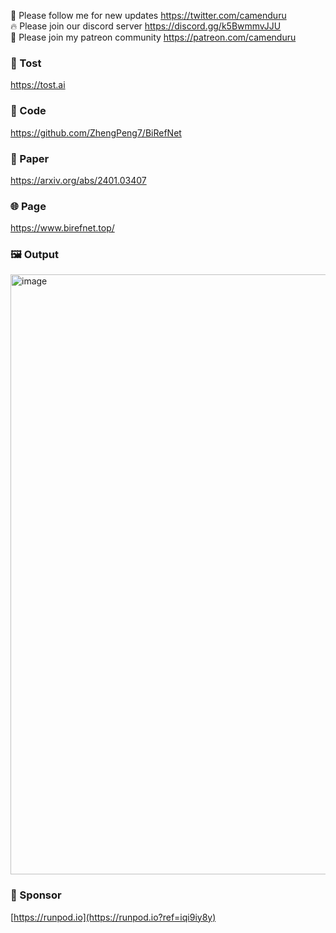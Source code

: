 🐣 Please follow me for new updates https://twitter.com/camenduru <br />
🔥 Please join our discord server https://discord.gg/k5BwmmvJJU <br />
🥳 Please join my patreon community https://patreon.com/camenduru <br />

###  🥪 Tost
https://tost.ai

### 🧬 Code
https://github.com/ZhengPeng7/BiRefNet <br />

### 📄 Paper
https://arxiv.org/abs/2401.03407

### 🌐 Page
https://www.birefnet.top/

### 🖼 Output
<img width="960" alt="image" src="https://github.com/user-attachments/assets/3f3d01df-4a9b-4b39-8ca3-e8de86f5a97b">

### 🏢 Sponsor
[https://runpod.io](https://runpod.io?ref=iqi9iy8y)
